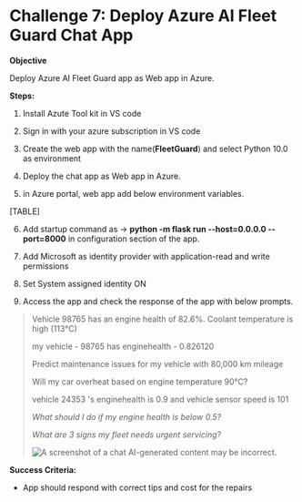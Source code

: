 # Challenge 7: Deploy Azure AI Fleet Guard Chat App

**Objective**

Deploy Azure AI Fleet Guard app as Web app in Azure.

**Steps:**

1.  Install Azute Tool kit in VS code

2.  Sign in with your azure subscription in VS code

3.  Create the web app with the name(**FleetGuard**) and select Python
    10.0 as environment

4.  Deploy the chat app as Web app in Azure.

5.  in Azure portal, web app add below environment variables.

[TABLE]

6.  Add startup command as -\> **python -m flask run --host=0.0.0.0
    --port=8000** in configuration section of the app.

7.  Add Microsoft as identity provider with application-read and write
    permissions

8.  Set System assigned identity ON

9.  Access the app and check the response of the app with below prompts.

> Vehicle 98765 has an engine health of 82.6%. Coolant temperature is high (113°C)
>
> my vehicle - 98765 has enginehealth - 0.826120
>
> Predict maintenance issues for my vehicle with 80,000 km mileage
>
> Will my car overheat based on engine temperature 90°C?
>
> vehicle 24353 's enginehealth is 0.9 and vehicle sensor speed is 101
>
> *What should I do if my engine health is below 0.5?*
>
> *What are 3 signs my fleet needs urgent servicing?*
>
> ![A screenshot of a chat AI-generated content may be
> incorrect.](./media/ch7image1.png)

**Success Criteria:**

- App should respond with correct tips and cost for the repairs
